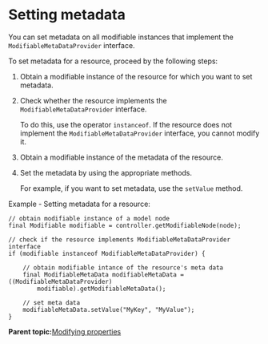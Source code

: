 # Setting metadata 

You can set metadata on all modifiable instances that implement the `ModifiableMetaDataProvider` interface.

To set metadata for a resource, proceed by the following steps:

1.  Obtain a modifiable instance of the resource for which you want to set metadata.

2.  Check whether the resource implements the `ModifiableMetaDataProvider` interface.

    To do this, use the operator `instanceof`. If the resource does not implement the `ModifiableMetaDataProvider` interface, you cannot modify it.

3.  Obtain a modifiable instance of the metadata of the resource.

4.  Set the metadata by using the appropriate methods.

    For example, if you want to set metadata, use the `setValue` method.


Example - Setting metadata for a resource:

```
// obtain modifiable instance of a model node
final Modifiable modifiable = controller.getModifiableNode(node); 

// check if the resource implements ModifiableMetaDataProvider interface
if (modifiable instanceof ModifiableMetaDataProvider) {

    // obtain modifiable intance of the resource's meta data
    final ModifiableMetaData modifiableMetaData = ((ModifiableMetaDataProvider) 
        modifiable).getModifiableMetaData();

    // set meta data
    modifiableMetaData.setValue("MyKey", "MyValue");
}
```

**Parent topic:**[Modifying properties ](../dev/ctrlrapit_mdfy_props.md)

